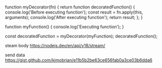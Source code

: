 function myDecorator(fn) {
return function decoratedFunction() {
console.log('Before executing function');
const result = fn.apply(this, arguments);
console.log('After executing function');
return result;
};
}

function myFunction() {
console.log('Executing function');
}

const decoratedFunction = myDecorator(myFunction);
decoratedFunction();

steam body
https://nodejs.dev/en/api/v18/stream/

send data
https://gist.github.com/kimobrian/e11b5b2be63ce656fab0a3ce03b6dda6
